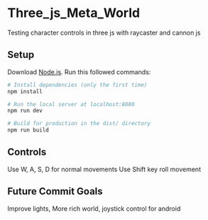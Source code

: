 # Three_js_Meta_World

Testing character controls in three js with raycaster and cannon js

## Setup
Download [Node.js](https://nodejs.org/en/download/).
Run this followed commands:

``` bash
# Install dependencies (only the first time)
npm install

# Run the local server at localhost:8080
npm run dev

# Build for production in the dist/ directory
npm run build
```
## Controls

Use W, A, S, D for normal movements
Use Shift key roll movement

## Future Commit Goals

Improve lights,
More rich world,
joystick control for android

